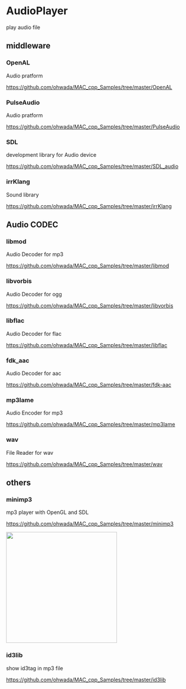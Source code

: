 AudioPlayer
===============

play audio file <br/>

## middleware

### OpenAL
Audio pratform <br/>

https://github.com/ohwada/MAC_cpp_Samples/tree/master/OpenAL <br/>

### PulseAudio
Audio pratform <br/>

https://github.com/ohwada/MAC_cpp_Samples/tree/master/PulseAudio <br/>

### SDL
development library for Audio device <br/>

https://github.com/ohwada/MAC_cpp_Samples/tree/master/SDL_audio <br/>

### irrKlang
Sound library <br/>

https://github.com/ohwada/MAC_cpp_Samples/tree/master/irrKlang <br/>


## Audio CODEC

### libmod
Audio Decoder for mp3 <br/>

https://github.com/ohwada/MAC_cpp_Samples/tree/master/libmod <br/>


### libvorbis
Audio Decoder for ogg <br/>

https://github.com/ohwada/MAC_cpp_Samples/tree/master/libvorbis <br/>


### libflac
Audio Decoder for flac <br/>

https://github.com/ohwada/MAC_cpp_Samples/tree/master/libflac <br/>

### fdk_aac
Audio Decoder for aac <br/>

https://github.com/ohwada/MAC_cpp_Samples/tree/master/fdk-aac <br/>

### mp3lame
Audio Encoder for mp3 <br/>

https://github.com/ohwada/MAC_cpp_Samples/tree/master/mp3lame <br/>



### wav
File Reader  for wav <br/>

https://github.com/ohwada/MAC_cpp_Samples/tree/master/wav <br/>

## others

### minimp3
mp3 player with OpenGL and SDL <br/>

https://github.com/ohwada/MAC_cpp_Samples/tree/master/minimp3 <br/>

<image src="https://raw.githubusercontent.com/ohwada/MAC_cpp_Samples/master/minimp3/result/screenshot_player.png" width="300" /><br/>

### id3lib
show id3tag in mp3 file <br/>

https://github.com/ohwada/MAC_cpp_Samples/tree/master/id3lib <br/>

